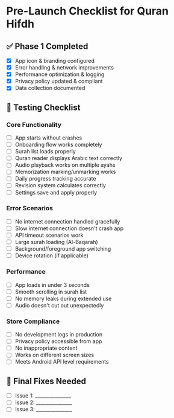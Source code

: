 # Pre-Launch Checklist for Quran Hifdh

## ✅ Phase 1 Completed
- [x] App icon & branding configured
- [x] Error handling & network improvements
- [x] Performance optimization & logging
- [x] Privacy policy updated & compliant
- [x] Data collection documented

## 🧪 Testing Checklist

### Core Functionality
- [ ] App starts without crashes
- [ ] Onboarding flow works completely
- [ ] Surah list loads properly
- [ ] Quran reader displays Arabic text correctly
- [ ] Audio playback works on multiple ayahs
- [ ] Memorization marking/unmarking works
- [ ] Daily progress tracking accurate
- [ ] Revision system calculates correctly
- [ ] Settings save and apply properly

### Error Scenarios
- [ ] No internet connection handled gracefully
- [ ] Slow internet connection doesn't crash app
- [ ] API timeout scenarios work
- [ ] Large surah loading (Al-Baqarah)
- [ ] Background/foreground app switching
- [ ] Device rotation (if applicable)

### Performance
- [ ] App loads in under 3 seconds
- [ ] Smooth scrolling in surah list
- [ ] No memory leaks during extended use
- [ ] Audio doesn't cut out unexpectedly

### Store Compliance
- [ ] No development logs in production
- [ ] Privacy policy accessible from app
- [ ] No inappropriate content
- [ ] Works on different screen sizes
- [ ] Meets Android API level requirements

## 🔧 Final Fixes Needed
- [ ] Issue 1: _______________
- [ ] Issue 2: _______________
- [ ] Issue 3: _______________